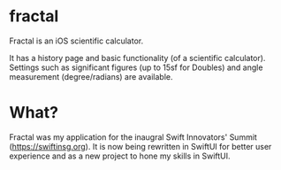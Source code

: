 # fractal
Fractal is an iOS scientific calculator.

It has a history page and basic functionality (of a scientific calculator). Settings such as significant figures (up to 15sf for Doubles) and angle measurement (degree/radians) are available.

# What?
Fractal was my application for the inaugral Swift Innovators' Summit (https://swiftinsg.org).
It is now being rewritten in SwiftUI for better user experience and as a new project to hone my skills in SwiftUI.
